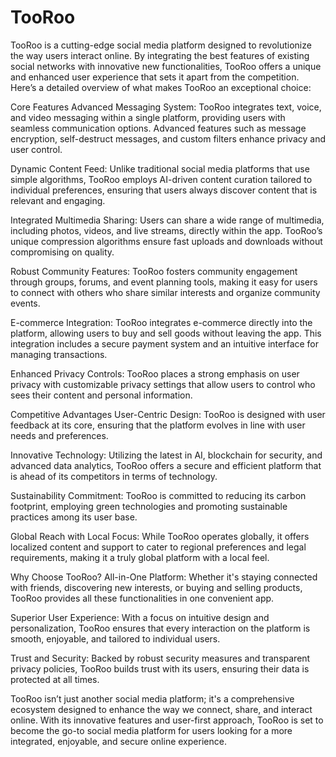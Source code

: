 # TooRoo

TooRoo is a cutting-edge social media platform designed to revolutionize the way users interact online. By integrating the best features of existing social networks with innovative new functionalities, TooRoo offers a unique and enhanced user experience that sets it apart from the competition. Here’s a detailed overview of what makes TooRoo an exceptional choice:

Core Features
Advanced Messaging System: TooRoo integrates text, voice, and video messaging within a single platform, providing users with seamless communication options. Advanced features such as message encryption, self-destruct messages, and custom filters enhance privacy and user control.

Dynamic Content Feed: Unlike traditional social media platforms that use simple algorithms, TooRoo employs AI-driven content curation tailored to individual preferences, ensuring that users always discover content that is relevant and engaging.

Integrated Multimedia Sharing: Users can share a wide range of multimedia, including photos, videos, and live streams, directly within the app. TooRoo’s unique compression algorithms ensure fast uploads and downloads without compromising on quality.

Robust Community Features: TooRoo fosters community engagement through groups, forums, and event planning tools, making it easy for users to connect with others who share similar interests and organize community events.

E-commerce Integration: TooRoo integrates e-commerce directly into the platform, allowing users to buy and sell goods without leaving the app. This integration includes a secure payment system and an intuitive interface for managing transactions.

Enhanced Privacy Controls: TooRoo places a strong emphasis on user privacy with customizable privacy settings that allow users to control who sees their content and personal information.

Competitive Advantages
User-Centric Design: TooRoo is designed with user feedback at its core, ensuring that the platform evolves in line with user needs and preferences.

Innovative Technology: Utilizing the latest in AI, blockchain for security, and advanced data analytics, TooRoo offers a secure and efficient platform that is ahead of its competitors in terms of technology.

Sustainability Commitment: TooRoo is committed to reducing its carbon footprint, employing green technologies and promoting sustainable practices among its user base.

Global Reach with Local Focus: While TooRoo operates globally, it offers localized content and support to cater to regional preferences and legal requirements, making it a truly global platform with a local feel.

Why Choose TooRoo?
All-in-One Platform: Whether it's staying connected with friends, discovering new interests, or buying and selling products, TooRoo provides all these functionalities in one convenient app.

Superior User Experience: With a focus on intuitive design and personalization, TooRoo ensures that every interaction on the platform is smooth, enjoyable, and tailored to individual users.

Trust and Security: Backed by robust security measures and transparent privacy policies, TooRoo builds trust with its users, ensuring their data is protected at all times.

TooRoo isn’t just another social media platform; it's a comprehensive ecosystem designed to enhance the way we connect, share, and interact online. With its innovative features and user-first approach, TooRoo is set to become the go-to social media platform for users looking for a more integrated, enjoyable, and secure online experience.






